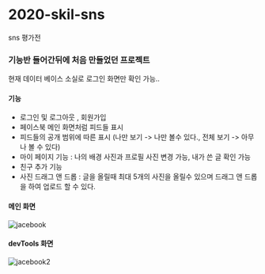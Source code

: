# 2020-skil-sns
sns 평가전
### 기능반 들어간뒤에 처음 만들었던 프로젝트
현재 데이터 베이스 소실로 로그인 화면만 확인 가능..
#### 기능 
- 로그인 및 로그아웃 , 회원가입
- 페이스북 메인 화면처럼 피드들 표시 
- 피드들의 공개 범위에 따른 표시 (나만 보기 -> 나만 볼수 있다., 전체 보기 -> 아무나 볼 수 있다)
- 마이 페이지 기능 : 나의 배경 사진과 프로필 사진 변경 가능, 내가 쓴 글 확인 가능
- 친구 추가 기능
- 사진 드래그 앤 드롭 : 글을 올릴때 최대 5개의 사진을 올릴수 있으며 드래그 앤 드롭을 하여 업로드 할 수 있다.

#### 메인 화면
![jacebook](https://user-images.githubusercontent.com/55534787/103434270-54408880-4c42-11eb-9ee9-87708596495c.png)
#### devTools 화면
![jacebook2](https://user-images.githubusercontent.com/55534787/103434271-5571b580-4c42-11eb-884b-f56100e6b165.png)
